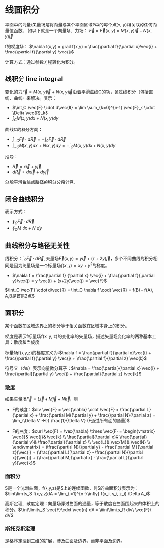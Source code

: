 # 线面积分
平面中的向量/矢量场是将向量与某个平面区域R中的每个点(x, y)相关联的任何向量值函数。
如以下就是一个向量场、力场：
$\vec{F} = \vec{F}(x,y) = M(x,y)\vec{i} + N(x,y)\vec{j}$

f的梯度场：
$\nabla f(x,y) = grad f(x,y) = \frac{\partial f}{\partial x}\vec{i} + \frac{\partial f}{\partial y} \vec{j}$

计算方式：通过参数方程转化为积分。

## 线积分 line integral
变化的力$\vec{F} = M(x,y)\vec{i} + N(x,y)\vec{j}$沿着平滑曲线C的功，通过线积分（包括直线、曲线）来解决。表示：
- $\int_C \vec{F} \cdot d\vec{R} = \lim \sum_{k=0}^{n-1} \vec{F}_k \cdot \Delta \vec{R}_k$
- $\int_C M(x,y)dx + N(x,y)dy$

曲线C的积分方向：
- $\int_{-C} \vec{F} \cdot d\vec{R} = -\int_{C} \vec{F} \cdot d\vec{R}$
- $\int_{-C} M(x,y)dx + N(x,y)dy = -\int_{C} M(x,y)dx + N(x,y)dy$

推导：
- $\vec{R} = x \vec{i} + y \vec{j}$
- $d\vec{R} = dx\vec{i} + dy\vec{j}$

分段平滑曲线或路径的积分分段计算。

## 闭合曲线积分
表示方式：
- $\oint_{C} \vec{F}\cdot d\vec{R}$
- $\oint_C M\ dx + N\ dy$ 

## 曲线积分与路径无关性
线积分：$\int_C \vec{F} \cdot d\vec{R}$, 矢量场$\vec{F}(x,y) = y\vec{i} + (x+2y)\vec{j}$，多个不同曲线的积分相同是因为矢量场是一个标量场$f(x,y) = xy + y^2$的梯度。
- $\nabla f = \frac{\partial f} {\partial x} \vec{i} + \frac{\partial f}{\partial y}\vec{j} = y \vec{i} + (x+2y)\vec{j} = \vec{F}$

$\int_C \vec{F} \cdot d\vec{R} = \int_C \nabla f \codt \vec{R} = f(B) - f(A), A,B是首尾2点$

## 面积分
某个函数在区域边界上的积分等于相关函数在区域本身上的积分。

梯度是表示f标量场f(x, y, z)的变化率的矢量场，描述矢量场变化率的两种基本工具：散度和当旋度

标量场f(x,y,z)的梯度定义为:$\nabla f = \frac{\partial f}{\partial x}\vec{i} + \frac{\partial f}{\partial y} \vec{j} + \frac{\partial f}{\partial z} \vec{k}$

符号$\nabla（del）$表示向量微分算子：$\nabla = \frac{\partial}{\partial x} \vec{i} + \frac{\partial}{\partial y} \vec{j} + \frac{\partial}{\partial z} \vec{k}$

### 散度
如果矢量场$\vec{F} = L\vec{i} + M\vec{j} + N\vec{k}$，则
- F的散度：$div \vec{F} = \vec{\nabla} \cdot \vec{F} = \frac{\partial L}{\partial x} + \frac{\partial M}{\partial y} + \frac{\partial N}{\partial z} = \lim_{\Delta V ->0} \frac{1}{\Delta V} (F通过所有面的通量)$
  
- F的曲度：$curl \vec{F} = \vec{\nabla} \times \vec{F} = \begin{vmatrix}    
  \vec{i}& \vec{j}& \vec{k} \\    
  \frac{\partial}{\partial x}& \frac{\partial}{\partial y}& \frac{\partial}{\partial z} \\    
  \vec{L}& \vec{M}& \vec{N} \\ 
  \end{vmatrix} = (\frac{\partial N}{\partial y} - \frac{\partial M}{\partial z})\vec{i} + (\frac{\partial L}{\partial z} - \frac{\partial N}{\partial x})\vec{j} + (\frac{\partial M}{\partial x} - \frac{\partial L}{\partial y})\vec{k}$

### 面积分
S是一个光滑曲面，f(x,y,z)是S上的连续函数，则S的曲面积分表示为：$\iint\limits_S f(x,y,z)dA = \lim_{i=1}^{n->\infty} f(x_i, y_i, z_i) \Delta A_i$
  
高斯定理、散度定理：向量场穿过曲面的通量，等于散度在曲面围起来的体积上的积分。$\iint\limits_S \vec{F}\cdot \vec{n} dA = \iiint\limits_R div\ \vec{F}\ dV$

### 斯托克斯定理
是格林定理到三维的扩展，涉及曲面及边界，而非平面及边界。